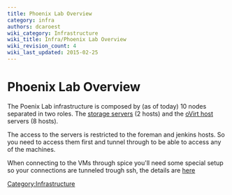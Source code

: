 ```yaml
---
title: Phoenix Lab Overview
category: infra
authors: dcaroest
wiki_category: Infrastructure
wiki_title: Infra/Phoenix Lab Overview
wiki_revision_count: 4
wiki_last_updated: 2015-02-25
---
```


# Phoenix Lab Overview

The Poenix Lab infrastructure is composed by (as of today) 10 nodes separated in two roles. The [storage servers](infra/Phoenix_Lab_Storage_Hosts) (2 hosts) and the [oVirt host](infra/Phoenix_Lab_oVirt_Hosts) servers (8 hosts).

The access to the servers is restricted to the foreman and jenkins hosts. So you need to access them first and tunnel through to be able to access any of the machines.

When connecting to the VMs through spice you'll need some special setup so your connections are tunneled trough ssh, the details are [here](Infra/Phoenix_Lab_Ssh_Spice_Tunnel)

<Category:Infrastructure>
